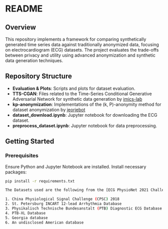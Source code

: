 # README

## Overview

This repository implements a framework for comparing synthetically generated time series data against traditionally anonymized data, focusing on electrocardiogram (ECG) datasets. The project evaluates the trade-offs between privacy and utility using advanced anonymization and synthetic data generation techniques.

## Repository Structure

- **Evaluation & Plots**: Scripts and plots for dataset evaluation.
- **TTS-CGAN**: Files related to the Time-Series Conditional Generative Adversarial Network for synthetic data generation by [imics-lab](https://github.com/imics-lab/tts-cgan)
- **kp-anonymization**: Implementations of the (k, P)-anonymity method for dataset anonymization by [jeorjebot](https://github.com/jeorjebot/kp-anonymity)
- **dataset_download.ipynb**: Jupyter notebook for downloading the ECG dataset.
- **preprocess_dataset.ipynb**: Jupyter notebook for data preprocessing.

## Getting Started

### Prerequisites

Ensure Python and Jupyter Notebook are installed. Install necessary packages:

```bash
pip install -r requirements.txt

The Datasets used are the following from the [ECG PhysioNet 2021 Challenge](https://paperswithcode.com/dataset/physionet-challenge-2021)

1. China Physiological Signal Challenge (CPSC) 2018
2. St. Petersburg INCART 12-lead Arrhythmia Database
3. Physikalisch Technische Bundesanstalt (PTB) Diagnostic ECG Database
4. PTB-XL Database
5. Georgia database
6. An undisclosed American database
